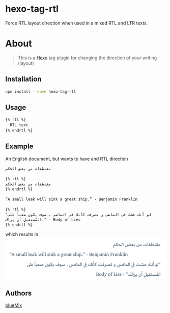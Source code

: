 # hexo-tag-rtl

Force RTL layout direction when used in a mixed RTL and LTR texts.

# About
> This is a [Hexo](http://hexo.io/) tag plugin for changing the direction of your writing (layout)

## Installation
```bash
npm install --save hexo-tag-rtl
```

## Usage

```bash
{% rtl %}
  RTL text
{% endrtl %} 
```
## Example

An English document, but wants to have and RTL direction

```
مقتطفات من بعض الحكم

{% rtl %}
مقتطفات من بعض الحكم
{% endrtl %}

“A small leak will sink a great ship.” - Benjamin Franklin

{% rtl %}
"لو أنك عشتَ في الماضي و تصرفت كأنك في الماضي ، سوف يكون صعباً على المُستقبلِ أن يراكَ." - Body of Lies
{% endrtl %}

```

which results in
![screenshot.png](screenshot.png)


## Authors

[blueMix](bluemix.me)